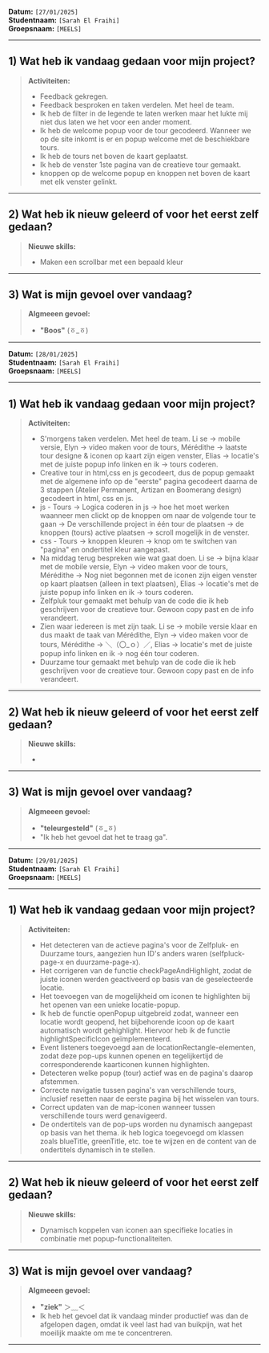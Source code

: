 **Datum:** `[27/01/2025]`  
**Studentnaam:** `[Sarah El Fraihi]`  
**Groepsnaam:** `[MEELS]`

---

## 1) Wat heb ik vandaag gedaan voor mijn project?

> **Activiteiten:**
>
> - Feedback gekregen.
> - Feedback besproken en taken verdelen. Met heel de team.
> - Ik heb de filter in de legende te laten werken maar het lukte mij niet dus laten we het voor een ander moment.
> - Ik heb de welcome popup voor de tour gecodeerd. Wanneer we op de site inkomt is er en popup welcome met de beschiekbare tours.
> - Ik heb de tours net boven de kaart geplaatst.
> - Ik heb de venster 1ste pagina van de creatieve tour gemaakt.
> - knoppen op de welcome popup en knoppen net boven de kaart met elk venster gelinkt.

---

## 2) Wat heb ik nieuw geleerd of voor het eerst zelf gedaan?

> **Nieuwe skills:**
>
> - Maken een scrollbar met een bepaald kleur

---

## 3) Wat is mijn gevoel over vandaag?

> **Algmeeen gevoel:**
>
> - **"Boos"** (ㆆ\_ㆆ)

---

**Datum:** `[28/01/2025]`  
**Studentnaam:** `[Sarah El Fraihi]`  
**Groepsnaam:** `[MEELS]`

---

## 1) Wat heb ik vandaag gedaan voor mijn project?

> **Activiteiten:**
>
> - S'morgens taken verdelen. Met heel de team. Li se -> mobile versie, Elyn -> video maken voor de tours, Mérédithe -> laatste tour designe & iconen op kaart zijn eigen venster, Elias -> locatie's met de juiste popup info linken en ik -> tours coderen.
> - Creative tour in html,css en js gecodeert, dus de popup gemaakt met de algemene info op de "eerste" pagina gecodeert daarna de 3 stappen (Atelier Permanent, Artizan en Boomerang design) gecodeert in html, css en js.
> - js - Tours -> Logica coderen in js -> hoe het moet werken waanneer men clickt op de knoppen om naar de volgende tour te gaan -> De verschillende project in één tour de plaatsen -> de knoppen (tours) active plaatsen -> scroll mogelijk in de venster.
> - css - Tours -> knoppen kleuren -> knop om te switchen van "pagina" en ondertitel kleur aangepast.
> - Na middag terug bespreken wie wat gaat doen. Li se -> bijna klaar met de mobile versie, Elyn -> video maken voor de tours, Mérédithe -> Nog niet begonnen met de iconen zijn eigen venster op kaart plaatsen (alleen in text plaatsen), Elias -> locatie's met de juiste popup info linken en ik -> tours coderen.
> - Zelfpluk tour gemaakt met behulp van de code die ik heb geschrijven voor de creatieve tour. Gewoon copy past en de info verandeert.
> - Zien waar iedereen is met zijn taak. Li se -> mobile versie klaar en dus maakt de taak van Mérédithe, Elyn -> video maken voor de tours, Mérédithe -> ＼（〇\_ｏ）／, Elias -> locatie's met de juiste popup info linken en ik -> nog één tour coderen.
> - Duurzame tour gemaakt met behulp van de code die ik heb geschrijven voor de creatieve tour. Gewoon copy past en de info verandeert.

---

## 2) Wat heb ik nieuw geleerd of voor het eerst zelf gedaan?

> **Nieuwe skills:**
>
> -

---

## 3) Wat is mijn gevoel over vandaag?

> **Algmeeen gevoel:**
>
> - **"teleurgesteld"** (ㆆ\_ㆆ)
> - "Ik heb het gevoel dat het te traag ga".

---

**Datum:** `[29/01/2025]`  
**Studentnaam:** `[Sarah El Fraihi]`  
**Groepsnaam:** `[MEELS]`

---

## 1) Wat heb ik vandaag gedaan voor mijn project?

> **Activiteiten:**
>
> - Het detecteren van de actieve pagina's voor de Zelfpluk- en Duurzame tours, aangezien hun ID's anders waren (selfpluck-page-x en duurzame-page-x).
> - Het corrigeren van de functie checkPageAndHighlight, zodat de juiste iconen werden geactiveerd op basis van de geselecteerde locatie.
> - Het toevoegen van de mogelijkheid om iconen te highlighten bij het openen van een unieke locatie-popup.
> - Ik heb de functie openPopup uitgebreid zodat, wanneer een locatie wordt geopend, het bijbehorende icoon op de kaart automatisch wordt gehighlight. Hiervoor heb ik de functie highlightSpecificIcon geïmplementeerd.
> - Event listeners toegevoegd aan de locationRectangle-elementen, zodat deze pop-ups kunnen openen en tegelijkertijd de corresponderende kaarticonen kunnen highlighten.
> - Detecteren welke popup (tour) actief was en de pagina's daarop afstemmen.
> - Correcte navigatie tussen pagina's van verschillende tours, inclusief resetten naar de eerste pagina bij het wisselen van tours.
> - Correct updaten van de map-iconen wanneer tussen verschillende tours werd genavigeerd.
> - De ondertitels van de pop-ups worden nu dynamisch aangepast op basis van het thema. ik heb logica toegevoegd om klassen zoals blueTitle, greenTitle, etc. toe te wijzen en de content van de ondertitels dynamisch in te stellen.

---

## 2) Wat heb ik nieuw geleerd of voor het eerst zelf gedaan?

> **Nieuwe skills:**
>
> - Dynamisch koppelen van iconen aan specifieke locaties in combinatie met popup-functionaliteiten.

---

## 3) Wat is mijn gevoel over vandaag?

> **Algmeeen gevoel:**
>
> - **"ziek"** ＞﹏＜
> - Ik heb het gevoel dat ik vandaag minder productief was dan de afgelopen dagen, omdat ik veel last had van buikpijn, wat het moeilijk maakte om me te concentreren.

---
